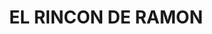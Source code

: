 ---
title: "EL RINCON DE RAMON"
url: /medellin-comuna-3-manrrique/el-rincon-de-ramon/
shop: Lebensmittel
---